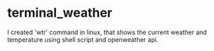# terminal_weather
I created 'wtr' command in linux, that shows the current weather and temperature using shell script and openweather api.
